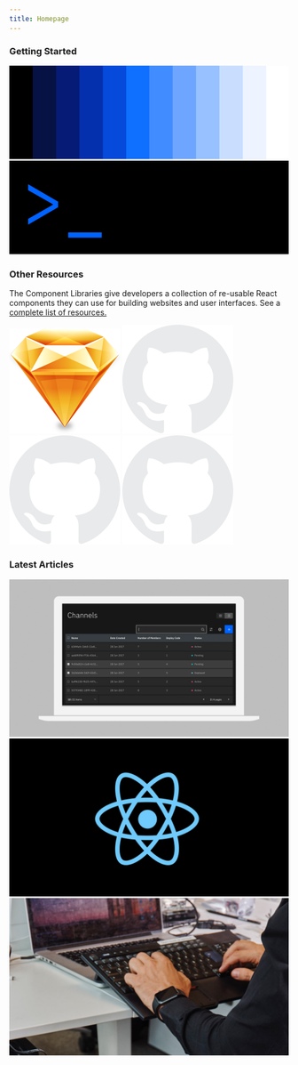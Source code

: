```yaml
---
title: Homepage
---
```


### Getting Started

<feature-tile
    href="/getting-started/designers"
    label="Start"
    title="Designing"
    margin="true">
    <img src="homepage/images/getting-started-designers.png" alt="Get started for designers" />
</feature-tile>
<feature-tile
    href="/getting-started/developers"
    label="Start"
    title="Developing">
    <img src="homepage/images/getting-started-developers.png" alt="Get started for developers" />
</feature-tile>

### Other Resources
The Component Libraries give developers a collection of re-usable React components they can use for building websites and user interfaces. See a [complete list of resources.](/resources)

<grid-wrapper col_lg="8" flex="true" bleed="true">
<clickable-tile
    dark="true"
    title="Carbon Design Kit"
    href="https://github.com/ibm/carbon-design-kit"
    type="resource"
    >
    <img src="resources/images/sketch-icon.png" alt="Carbon Design Kit" />
</clickable-tile>
<clickable-tile
    dark="true"
    title="Carbon Components"
    href="https://github.com/ibm/carbon-components"
    type="resource"
    >
    <img src="resources/images/github-icon-inverted.png" alt="Carbon Component Library" />
</clickable-tile>
<clickable-tile
    dark="true"
    title="Carbon Components React"
    href="https://github.com/ibm/carbon-components-react"
    type="resource"
    >
    <img src="resources/images/github-icon-inverted.png" alt="Carbon Components React" />
</clickable-tile>
<clickable-tile
    dark="true"
    title="Carbon Components Angular"
    href="https://github.com/ibm/carbon-components-angular"
    type="resource"
    >
    <img src="resources/images/github-icon-inverted.png" alt="Carbon Components Angular" />
</clickable-tile>
</grid-wrapper>

### Latest Articles
<grid-wrapper flex="true" bleed="true">
<clickable-tile
    dark="true"
    type="article"
    title="What to expect in Carbon 10"
    author="Robin Cannon"
    date="December 10, 2018"
    href="https://medium.com/carbondesign/what-to-expect-in-carbon-10-5af1bd6e25f6"
    >
    <img src="resources/images/article-9.png" alt="What to expect in Carbon 10" />
</clickable-tile>
<clickable-tile
    dark="true"
    type="article"
    title="Up & Running with Carbon React in less than 5 minutes"
    author="Josh Black"
    date="October 19, 2018"
    href="https://medium.com/carbondesign/up-running-with-carbon-react-in-less-than-5-minutes-25d43cca059e"
    >
    <img src="resources/images/article-8.png" alt="Up & Running with Carbon React in less than 5 minutes" />
</clickable-tile>
<clickable-tile
    dark="true"
    type="article"
    title="Hacktoberfest with Carbon"
    author="Josh Black"
    date="October 16, 2018"
    href="https://medium.com/carbondesign/hacktoberfest-with-carbon-95c48943f586"
    >
    <img src="resources/images/article-7.jpg" alt="Hacktoberfest with Carbon" />
</clickable-tile>
</grid-wrapper>
